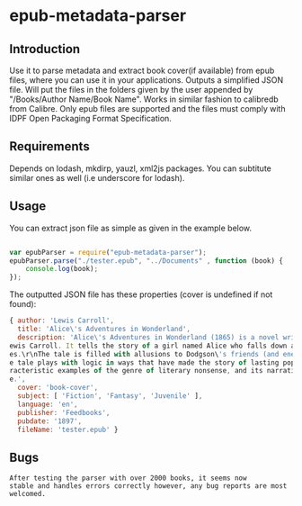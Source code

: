 # epub-metadata-parser

## Introduction 
Use it to parse metadata and extract book cover(if available) from epub files, where you can use it in your applications.
Outputs a simplified JSON file. Will put the files in the folders given by the user appended by
 "/Books/Author Name/Book Name". Works in similar fashion to calibredb from Calibre. Only epub files are
 supported and the files must comply with IDPF Open Packaging Format Specification.

## Requirements

Depends on lodash, mkdirp, yauzl, xml2js packages. You can subtitute similar ones as well (i.e underscore for lodash).

## Usage

You can extract json file as simple as given in the example below.

```javascript

var epubParser = require("epub-metadata-parser");
epubParser.parse("./tester.epub", "../Documents" , function (book) {
    console.log(book);
});

```
The outputted JSON file has these properties (cover is undefined if not found):

```javascript
{ author: 'Lewis Carroll',
  title: 'Alice\'s Adventures in Wonderland',
  description: 'Alice\'s Adventures in Wonderland (1865) is a novel written by English author Charles Lutwidge Dodgson, better known under the pseudonym L
ewis Carroll. It tells the story of a girl named Alice who falls down a rabbit-hole into a fantasy world populated by peculiar and anthropomorphic creatur
es.\r\nThe tale is filled with allusions to Dodgson\'s friends (and enemies), and to the lessons that British schoolchildren were expected to memorize. Th
e tale plays with logic in ways that have made the story of lasting popularity with adults as well as children. It is considered to be one of the most cha
racteristic examples of the genre of literary nonsense, and its narrative course and structure has been enormously influential, mainly in the fantasy genr
e.',
  cover: 'book-cover',
  subject: [ 'Fiction', 'Fantasy', 'Juvenile' ],
  language: 'en',
  publisher: 'Feedbooks',
  pubdate: '1897',
  fileName: 'tester.epub' }
```

## Bugs
    After testing the parser with over 2000 books, it seems now 
    stable and handles errors correctly however, any bug reports are most welcomed. 

